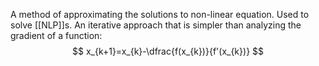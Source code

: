A method of approximating the solutions to non-linear equation. Used to solve [[NLP]]s. An iterative approach that is simpler than analyzing the gradient of a function:
$$
x_{k+1}=x_{k}-\dfrac{f(x_{k})}{f'(x_{k})}
$$